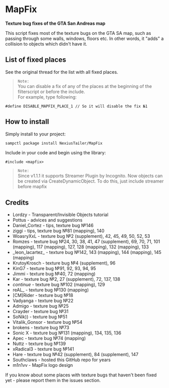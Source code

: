 # MapFix
**Texture bug fixes of the GTA San Andreas map**

This script fixes most of the texture bugs on the GTA SA map, such as passing through some walls, windows, floors etc.
In other words, it "adds" a collision to objects which didn't have it.

## List of fixed places

See the original thread for the list with all fixed places.

> `Note:`  
> You can disable a fix of any of the places at the beginning of the filterscript or before the include.  
> For example, type following:
```pawn
#define DISABLE_MAPFIX_PLACE_1 // So it will disable the fix №1
```

## How to install

Simply install to your project:
```bash
sampctl package install NexiusTailer/MapFix
```

Include in your code and begin using the library:
```pawn
#include <mapfix>
```

> `Note:`  
> Since v1.1.1 it supports Streamer Plugin by Incognito. Now objects can be created via CreateDynamicObject. To do this, just include streamer before mapfix

## Credits
* Lordzy - Transparent/Invisible Objects tutorial  
* Pottus - advices and suggestions  
* Daniel_Cortez - tips, texture bug №146  
* ziggi - tips, texture bug №81 (mapping), 140  
* WoasryXxL - texture bug №2 (supplement), 42, 45, 49, 50, 52, 53  
* Romzes - texture bug №24, 30, 38, 41, 47 (supplement), 69, 70, 71, 101 (mapping), 117 (mapping), 127, 128 (mapping), 132 (mapping), 133  
* \_leon_lacartez_ - texture bug №142, 143 (mapping), 144 (mapping), 145 (mapping)  
* KrutoyKrosch - texture bug №4 (supplement), 96  
* KinG7 - texture bug №91, 92, 93, 94, 95  
* Jimmi - texture bug №40, 72 (mapping)  
* Kar - texture bug №2, 27 (supplement), 72, 137, 138  
* $continue$ - texture bug №102 (mapping), 129  
* reAL_ - texture bug №130 (mapping)  
* \[CM]Rider - texture bug №18  
* Vadyanga - texture bug №22  
* Admigo - texture bug №25  
* Crayder - texture bug №31  
* SoNik)) - texture bug №51  
* Vitalik_Gonsor - texture bug №54  
* brokens - texture bug №73  
* Sonic X - texture bug №131 (mapping), 134, 135, 136  
* Apec - texture bug №74 (mapping)  
* Nuttz - texture bug №139  
* xRadical3 - texture bug №141  
* Hare - texture bug №42 (supplement), 84 (supplement), 147  
* Southclaws - hosted this GitHub repo for years  
* m1n1vv - MapFix logo design

If you know about some places with texture bugs that haven't been fixed yet - please report them in the issues section.

